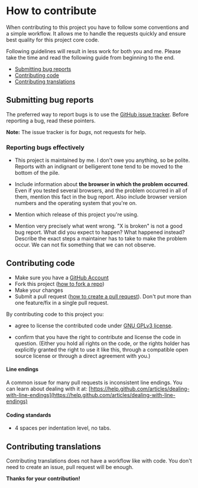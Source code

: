 # How to contribute

When contributing to this project you have to follow some conventions and a simple workflow. It allows me to handle the requests quickly and ensure best quality for this project core code.

Following guidelines will result in less work for both you and me. Please take the time and read the following guide from beginning to the end.

- [Submitting bug reports](#submitting-bug-reports-)
- [Contributing code](#contributing-code-)
- [Contributing translations](#contributing-translations-)


## Submitting bug reports

The preferred way to report bugs is to use the [GitHub issue tracker](https://github.com/ArthurGareginyan/rss-feed-icon-for-specificfeedscom/issues). Before reporting a bug, read these pointers.

**Note:** The issue tracker is for *bugs*, not requests for help.


### Reporting bugs effectively

- This project is maintained by me. I don't owe you anything, so be polite. Reports with an indignant or belligerent tone tend to be moved to the bottom of the pile.

- Include information about **the browser in which the problem occurred**. Even if you tested several browsers, and the problem occurred in all of them, mention this fact in the bug report. Also include browser version numbers and the operating system that you're on.

- Mention which release of this project you're using.

- Mention very precisely what went wrong. "X is broken" is not a good bug report. What did you expect to happen? What happened instead? Describe the exact steps a maintainer has to take to make the problem occur. We can not fix something that we can not observe.


## Contributing code

- Make sure you have a [GitHub Account](https://github.com/signup/free)
- Fork this project
  ([how to fork a repo](https://help.github.com/articles/fork-a-repo))
- Make your changes
- Submit a pull request ([how to create a pull request](https://help.github.com/articles/fork-a-repo)). Don't put more than one feature/fix in a single pull request.

By contributing code to this project you:

 - agree to license the contributed code under [GNU GPLv3 license](http://www.gnu.org/licenses/gpl-3.0.html).

 - confirm that you have the right to contribute and license the code
   in question. (Either you hold all rights on the code, or the rights
   holder has explicitly granted the right to use it like this,
   through a compatible open source license or through a direct
   agreement with you.)


#### Line endings

A common issue for many pull requests is inconsistent line endings. You can
learn about dealing with it at: [https://help.github.com/articles/dealing-with-line-endings](https://help.github.com/articles/dealing-with-line-endings)


#### Coding standards

- 4 spaces per indentation level, no tabs.


## Contributing translations

Contributing translations does not have a workflow like with code. You don't
need to create an issue, pull request will be enough.


**Thanks for your contribution!**
